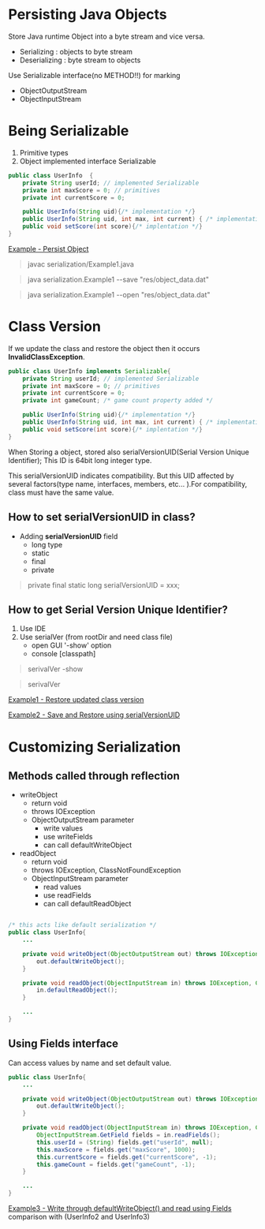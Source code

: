 
Persisting Java Objects
==========================
 Store Java runtime Object into a byte stream and vice versa.

 - Serializing : objects to byte stream
 - Deserializing : byte stream to objects
 
 Use Serializable interface(no METHOD!!) for marking

 * ObjectOutputStream
 * ObjectInputStream


Being Serializable
==========================
 1. Primitive types
 2. Object implemented interface Serializable

```java
public class UserInfo  {
    private String userId; // implemented Serializable 
    private int maxScore = 0; // primitives
    private int currentScore = 0;

    public UserInfo(String uid){/* implementation */}
    public UserInfo(String uid, int max, int current) { /* implementation */ }
    public void setScore(int score){/* implentation */}
}

```

 [Example - Persist Object](Example1.java)
 > javac serialization/Example1.java
 
 > java serialization.Example1 --save "res/object_data.dat"
 
 > java serialization.Example1 --open "res/object_data.dat"
 

Class Version
===========================

 If we update the class and restore the object then it occurs **InvalidClassException**.

```java
public class UserInfo implements Serializable{
    private String userId; // implemented Serializable 
    private int maxScore = 0; // primitives
    private int currentScore = 0;
    private int gameCount; /* game count property added */

    public UserInfo(String uid){/* implementation */}
    public UserInfo(String uid, int max, int current) { /* implementation */ }
    public void setScore(int score){/* implentation */}
}
```


 When Storing a object, stored also serialVersionUID(Serial Version Unique Identifier); This ID is 64bit long integer type. 

 This serialVersionUID indicates compatibility. But this UID affected by several factors(type name, interfaces, members, etc... ).For compatibility, class must have the same value.
 
 
How to set serialVersionUID in class?
---------------------------
 -  Adding **serialVersionUID** field
    * long type
    * static
    * final
    * private 

> private final static long serialVersionUID = xxx;


How to get **Serial Version Unique Identifier**?
---------------------------

 1. Use IDE 
 2. Use serialVer (from rootDir and need class file)
    - open GUI '-show' option
    - console [classpath]

> serivalVer -show
    
> serivalVer 


 [Example1 - Restore updated class version](Example1.java)
 
 [Example2 - Save and Restore using serialVersionUID](Example2.java)


Customizing Serialization
===========================

 Methods called through reflection
---------------------------
 - writeObject
    * return void
    * throws IOException
    * ObjectOutputStream parameter
        * write values
        * use writeFields
        * can call defaultWriteObject
 - readObject  
    * return void
    * throws IOException, ClassNotFoundException
    * ObjectInputStream parameter
        * read values
        * use readFields
        * can call defaultReadObject

```java

/* this acts like default serialization */
public class UserInfo{
    ...

    private void writeObject(ObjectOutputStream out) throws IOException{
        out.defaultWriteObject();
    }

    private void readObject(ObjectInputStream in) throws IOException, ClassNotFoundException{
        in.defaultReadObject();
    }

    ...
}

```



Using Fields interface
---------------------------
 Can access values by name and set default value.

```java
public class UserInfo{
    ...

    private void writeObject(ObjectOutputStream out) throws IOException{
        out.defaultWriteObject();
    }

    private void readObject(ObjectInputStream in) throws IOException, ClassNotFoundException{
        ObjectInputStream.GetField fields = in.readFields();
        this.userId = (String) fields.get("userId", null);
        this.maxScore = fields.get("maxScore", 1000);
        this.currentScore = fields.get("currentScore", -1);
        this.gameCount = fields.get("gameCount", -1);
    }

    ...
}
```

 [Example3 - Write through defaultWriteObject() and read using Fields](Example2.java)   comparison with (UserInfo2 and UserInfo3)
